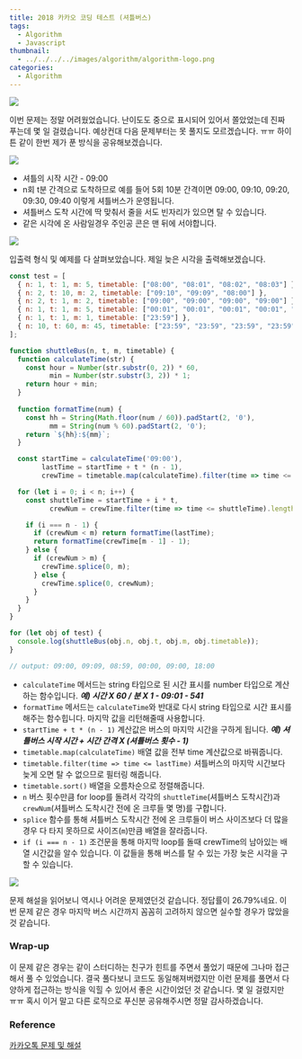 ```yaml
---
title: 2018 카카오 코딩 테스트 (셔틀버스)
tags:
  - Algorithm
  - Javascript
thumbnail:
  - ../../../../images/algorithm/algorithm-logo.png
categories:
  - Algorithm
---
```


![](../../../../images/algorithm/algorithm-logo.png)

이번 문제는 정말 어려웠었습니다. 난이도도 중으로 표시되어 있어서 쫄았었는데 진짜 푸는데 몇 일 걸렸습니다. 예상컨대 다음 문제부터는 못 풀지도 모르겠습니다. ㅠㅠ 하이튼 같이 한번 제가 푼 방식을 공유해보겠습니다.

![](../../../../images/algorithm/2018-kakao-blind-recruitment-round-1-4-01.png)

* 셔틀의 시작 시간 - 09:00
* n회 t분 간격으로 도착하므로 예를 들어 5회 10분 간격이면 09:00, 09:10, 09:20, 09:30, 09:40 이렇게 셔틀버스가 운영됩니다.
* 셔틀버스 도착 시간에 딱 맞춰서 줄을 서도 빈자리가 있으면 탈 수 있습니다.
* 같은 시각에 온 사람일경우 주인공 콘은 맨 뒤에 서야합니다.

![](../../../../images/algorithm/2018-kakao-blind-recruitment-round-1-4-02.png)

입출력 형식 및 예제를 다 살펴보았습니다. 제일 늦은 시각을 출력해보겠습니다.

``` js
const test = [
  { n: 1, t: 1, m: 5, timetable: ["08:00", "08:01", "08:02", "08:03"] },
  { n: 2, t: 10, m: 2, timetable: ["09:10", "09:09", "08:00"] },
  { n: 2, t: 1, m: 2, timetable: ["09:00", "09:00", "09:00", "09:00"] },
  { n: 1, t: 1, m: 5, timetable: ["00:01", "00:01", "00:01", "00:01", "00:01"] },
  { n: 1, t: 1, m: 1, timetable: ["23:59"] },
  { n: 10, t: 60, m: 45, timetable: ["23:59", "23:59", "23:59", "23:59", "23:59", "23:59", "23:59", "23:59", "23:59", "23:59", "23:59", "23:59", "23:59", "23:59", "23:59", "23:59"] },
];

function shuttleBus(n, t, m, timetable) {
  function calculateTime(str) {
    const hour = Number(str.substr(0, 2)) * 60,
          min = Number(str.substr(3, 2)) * 1;
    return hour + min;
  }
  
  function formatTime(num) {
    const hh = String(Math.floor(num / 60)).padStart(2, '0'),
          mm = String(num % 60).padStart(2, '0');
    return `${hh}:${mm}`;
  }

  const startTime = calculateTime('09:00'),
        lastTime = startTime + t * (n - 1),
        crewTime = timetable.map(calculateTime).filter(time => time <= lastTime).sort();

  for (let i = 0; i < n; i++) {
    const shuttleTime = startTime + i * t,
          crewNum = crewTime.filter(time => time <= shuttleTime).length;

    if (i === n - 1) {
      if (crewNum < m) return formatTime(lastTime);
      return formatTime(crewTime[m - 1] - 1);
    } else {
      if (crewNum > m) {
        crewTime.splice(0, m);
      } else {
        crewTime.splice(0, crewNum);
      }
    }
  }
}

for (let obj of test) {
  console.log(shuttleBus(obj.n, obj.t, obj.m, obj.timetable));
}

// output: 09:00, 09:09, 08:59, 00:00, 09:00, 18:00
```

* <code>calculateTime</code> 메서드는 string 타입으로 된 시간 표시를 number 타입으로 계산하는 함수입니다.
***예) 시간 X 60 / 분 X 1 - 09:01 - 541***
* <code>formatTime</code> 메서드는 <code>calculateTime</code>와 반대로 다시 string 타입으로 시간 표시를 해주는 함수힙니다. 마지막 값을 리턴해줄때 사용합니다.
* <code>startTime + t \* (n - 1)</code> 계산값은 버스의 마지막 시간을 구하게 됩니다.
***예) 셔틀버스 시작 시간 + 시간 간격 X (셔틀버스 횟수 - 1)***
* <code>timetable.map(calculateTime)</code> 배열 값을 전부 time 계산값으로 바꿔줍니다.
* <code>timetable.filter(time => time <= lastTime)</code> 셔틀버스의 마지막 시간보다 늦게 오면 탈 수 없으므로 필터링 해줍니다.
* <code>timetable.sort()</code> 배열을 오름차순으로 정렬해줍니다.
* <code>n</code> 버스 횟수만큼 for loop를 돌려서 각각의 <code>shuttleTime</code>(셔틀버스 도착시간)과 <code>crewNum</code>(셔틀버스 도착시간 전에 온 크루들 몇 명)를 구합니다.
* <code>splice</code> 함수를 통해 셔틀버스 도착시간 전에 온 크루들이 버스 사이즈보다 더 많을 경우 다 타지 못하므로 사이즈(<code>m</code>)만큼 배열을 잘라줍니다.
* <code>if (i === n - 1)</code> 조건문을 통해 마지막 loop를 돌때 crewTime의 남아있는 배열 시간값을 알수 있습니다. 이 값들을 통해 버스를 탈 수 있는 가장 늦은 시각을 구할 수 있습니다.

![](../../../../images/algorithm/2018-kakao-blind-recruitment-round-1-4-03.png)

문제 해설을 읽어보니 역시나 어려운 문제였던것 같습니다. 정답률이 26.79%네요. 이번 문제 같은 경우 마지막 버스 시간까지 꼼꼼히 고려하지 않으면 실수할 경우가 많았을 것 같습니다.

### Wrap-up

이 문제 같은 경우는 같이 스터디하는 친구가 힌트를 주면서 풀었기 때문에 그나마 접근해서 풀 수 있었습니다. 결국 풀다보니 코드도 동일해져버렸지만 이런 문제를 풀면서 다양하게 접근하는 방식을 익힐 수 있어서 좋은 시간이었던 것 같습니다. 몇 일 걸렸지만 ㅠㅠ 혹시 이거 말고 다른 로직으로 푸신분 공유해주시면 정말 감사하겠습니다.

### Reference

[카카오톡 문제 및 해설](http://tech.kakao.com/2017/09/27/kakao-blind-recruitment-round-1/)